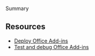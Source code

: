 Summary

## Resources

- [Deploy Office Add-ins](/office/dev/add-ins/publish/publish)
- [Test and debug Office Add-ins](/office/dev/add-ins/testing/test-debug-office-add-ins)
